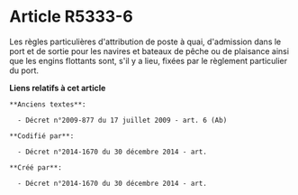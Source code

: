 # Article R5333-6

Les règles particulières d'attribution de poste à quai, d'admission dans le port et de sortie pour les navires et bateaux de
pêche ou de plaisance ainsi que les engins flottants sont, s'il y a lieu, fixées par le règlement particulier du port.

**Liens relatifs à cet article**

	**Anciens textes**:

	  - Décret n°2009-877 du 17 juillet 2009 - art. 6 (Ab)

	**Codifié par**:

	  - Décret n°2014-1670 du 30 décembre 2014 - art.

	**Créé par**:

	  - Décret n°2014-1670 du 30 décembre 2014 - art.
